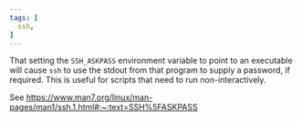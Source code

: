 ```yaml
---
tags: [
  ssh,
]
---
```

That setting the `SSH_ASKPASS` environment variable to point to an executable will cause `ssh` to use the stdout from that program to supply a password, if required.
This is useful for scripts that need to run non-interactively.

See https://www.man7.org/linux/man-pages/man1/ssh.1.html#:~:text=SSH%5FASKPASS
